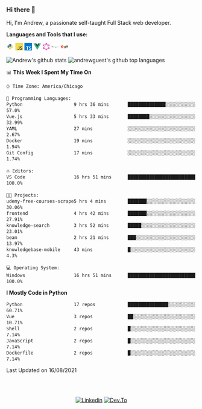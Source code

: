 ### Hi there 👋

Hi, I'm Andrew, a passionate self-taught Full Stack web developer.

**Languages and Tools that I use:**  

<code><img height="20" src="https://raw.githubusercontent.com/github/explore/80688e429a7d4ef2fca1e82350fe8e3517d3494d/topics/python/python.png"></code>
<code><img height="20" src="https://raw.githubusercontent.com/github/explore/80688e429a7d4ef2fca1e82350fe8e3517d3494d/topics/javascript/javascript.png"></code>
<code><img height="20" src="https://raw.githubusercontent.com/github/explore/80688e429a7d4ef2fca1e82350fe8e3517d3494d/topics/typescript/typescript.png"></code>
<code><img height="20" src="https://raw.githubusercontent.com/github/explore/80688e429a7d4ef2fca1e82350fe8e3517d3494d/topics/vue/vue.png"></code>
<code><img height="20" src="https://raw.githubusercontent.com/github/explore/5c058a388828bb5fde0bcafd4bc867b5bb3f26f3/topics/graphql/graphql.png"></code>
<code><img height="20" src="https://raw.githubusercontent.com/github/explore/80688e429a7d4ef2fca1e82350fe8e3517d3494d/topics/mongodb/mongodb.png"></code>
<code><img height="20" src="https://raw.githubusercontent.com/github/explore/80688e429a7d4ef2fca1e82350fe8e3517d3494d/topics/git/git.png"></code>

![Andrew's github stats](https://github-readme-stats.vercel.app/api?username=andrewguest&show_icons=true&theme=vue-dark&count_private=true)
<img height="180em" src="https://github-readme-stats.vercel.app/api/top-langs/?username=andrewguest&theme=vue-dark&layout=compact" alt="andrewguest's github top languages" />

<!--START_SECTION:waka-->
📊 **This Week I Spent My Time On** 

```text
⌚︎ Time Zone: America/Chicago

💬 Programming Languages: 
Python                   9 hrs 36 mins       ██████████████░░░░░░░░░░░   57.0% 
Vue.js                   5 hrs 33 mins       ████████░░░░░░░░░░░░░░░░░   32.99% 
YAML                     27 mins             ░░░░░░░░░░░░░░░░░░░░░░░░░   2.67% 
Docker                   19 mins             ░░░░░░░░░░░░░░░░░░░░░░░░░   1.94% 
Git Config               17 mins             ░░░░░░░░░░░░░░░░░░░░░░░░░   1.74%

🔥 Editors: 
VS Code                  16 hrs 51 mins      █████████████████████████   100.0%

🐱‍💻 Projects: 
udemy-free-courses-scrape5 hrs 4 mins        ███████░░░░░░░░░░░░░░░░░░   30.06% 
frontend                 4 hrs 42 mins       ███████░░░░░░░░░░░░░░░░░░   27.91% 
knowledge-search         3 hrs 52 mins       █████░░░░░░░░░░░░░░░░░░░░   23.01% 
beam                     2 hrs 21 mins       ███░░░░░░░░░░░░░░░░░░░░░░   13.97% 
knowledgebase-mobile     43 mins             █░░░░░░░░░░░░░░░░░░░░░░░░   4.3%

💻 Operating System: 
Windows                  16 hrs 51 mins      █████████████████████████   100.0%

```

**I Mostly Code in Python** 

```text
Python                   17 repos            ███████████████░░░░░░░░░░   60.71% 
Vue                      3 repos             ██░░░░░░░░░░░░░░░░░░░░░░░   10.71% 
Shell                    2 repos             █░░░░░░░░░░░░░░░░░░░░░░░░   7.14% 
JavaScript               2 repos             █░░░░░░░░░░░░░░░░░░░░░░░░   7.14% 
Dockerfile               2 repos             █░░░░░░░░░░░░░░░░░░░░░░░░   7.14%

```



 Last Updated on 16/08/2021
<!--END_SECTION:waka-->

<br><br>
<p align="center">
   <a href="https://www.linkedin.com/in/andrew-guest-a891759a" target="_blank"><img src="https://img.shields.io/badge/LinkedIn-0077B5?style=for-the-badge&logo=linkedin&logoColor=white" alt="Linkedin"></a>
  <a href="https://dev.to/aguest" target="_blank"><img src="https://img.shields.io/badge/Dev.to-0A0A0A?style=for-the-badge&logo=dev%2Eto&logoColor=white" alt="Dev.To"></a>
</p>
